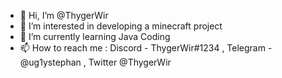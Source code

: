 - 👋 Hi, I’m @ThygerWir
- 👀 I’m interested in developing a minecraft project
- 🌱 I’m currently learning Java Coding
- 📫 How to reach me : Discord - ThygerWir#1234 , Telegram - @ug1ystephan , Twitter @ThygerWir

<!---
ThygerWir/ThygerWir is a ✨ special ✨ repository because its `README.md` (this file) appears on your GitHub profile.
You can click the Preview link to take a look at your changes.
--->
